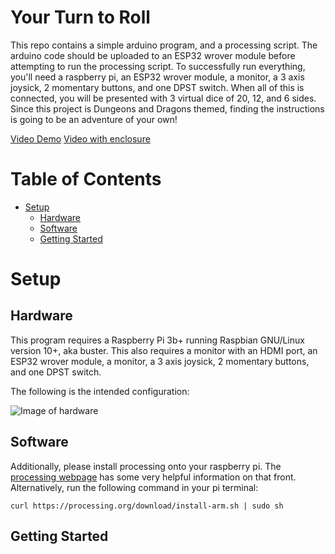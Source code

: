# Your Turn to Roll

This repo contains a simple arduino program, and a processing script. The arduino code should be uploaded to an ESP32 wrover module before attempting to run the processing script. To successfully run everything, you'll need a raspberry pi, an ESP32 wrover module, a monitor, a 3 axis joysick, 2 momentary buttons, and one DPST switch. When all of this is connected, you will be presented with 3 virtual dice of 20, 12, and 6 sides. Since this project is Dungeons and Dragons themed, finding the instructions is going to be an adventure of your own! 

[Video Demo](https://youtu.be/odz9Fv931Ek)
[Video with enclosure](https://youtu.be/Y-qNVOHN09M)


# Table of Contents <!-- omit in toc -->
- [Setup](#setup)
  - [Hardware](#hardware)
  - [Software ](#software)
  - [Getting Started](#running)  


# Setup

## Hardware

This program requires a Raspberry Pi 3b+ running Raspbian GNU/Linux version 10+, aka buster. This also requires a monitor with an HDMI port, an ESP32 wrover module, a monitor, a 3 axis joysick, 2 momentary buttons, and one DPST switch. 

The following is the intended configuration: 

![Image of hardware](https://imgur.com/xx0woau)

## Software 

Additionally, please install processing onto your raspberry pi. The [processing webpage](https://pi.processing.org/get-started/) has some very helpful information on that front. Alternatively, run the following command in your pi terminal:
```
curl https://processing.org/download/install-arm.sh | sudo sh
```

## Getting Started
